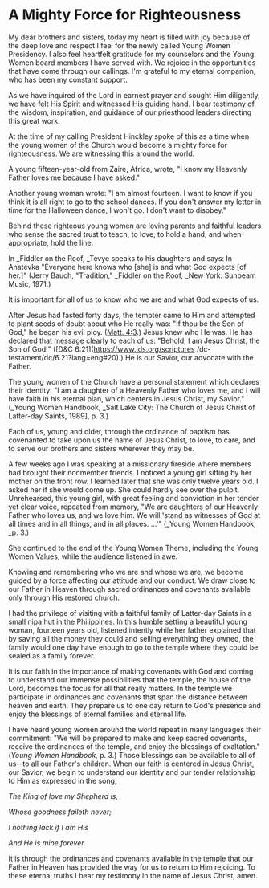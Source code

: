 # A Mighty Force for Righteousness

My dear brothers and sisters, today my heart is filled with joy because of the
deep love and respect I feel for the newly called Young Women Presidency. I
also feel heartfelt gratitude for my counselors and the Young Women board
members I have served with. We rejoice in the opportunities that have come
through our callings. I'm grateful to my eternal companion, who has been my
constant support.

As we have inquired of the Lord in earnest prayer and sought Him diligently,
we have felt His Spirit and witnessed His guiding hand. I bear testimony of
the wisdom, inspiration, and guidance of our priesthood leaders directing this
great work.

At the time of my calling President Hinckley spoke of this as a time when the
young women of the Church would become a mighty force for righteousness. We
are witnessing this around the world.

A young fifteen-year-old from Zaire, Africa, wrote, "I know my Heavenly Father
loves me because I have asked."

Another young woman wrote: "I am almost fourteen. I want to know if you think
it is all right to go to the school dances. If you don't answer my letter in
time for the Halloween dance, I won't go. I don't want to disobey."

Behind these righteous young women are loving parents and faithful leaders who
sense the sacred trust to teach, to love, to hold a hand, and when
appropriate, hold the line.

In _Fiddler on the Roof, _Tevye speaks to his daughters and says: In Anatevka
"Everyone here knows who [she] is and what God expects [of her.]" (Jerry
Bauch, "Tradition," _Fiddler on the Roof, _New York: Sunbeam Music, 1971.)

It is important for all of us to know who we are and what God expects of us.

After Jesus had fasted forty days, the tempter came to Him and attempted to
plant seeds of doubt about who He really was: "If thou be the Son of God," he
began his evil ploy. ([Matt.
4:3](https://www.lds.org/scriptures/nt/matt/4.3?lang=eng#2).) Jesus knew who
He was. He has declared that message clearly to each of us: "Behold, I am
Jesus Christ, the Son of God!" ([D&amp;C 6:21](https://www.lds.org/scriptures
/dc-testament/dc/6.21?lang=eng#20).) He is our Savior, our advocate with the
Father.

The young women of the Church have a personal statement which declares their
identity: "I am a daughter of a Heavenly Father who loves me, and I will have
faith in his eternal plan, which centers in Jesus Christ, my Savior." (_Young
Women Handbook, _Salt Lake City: The Church of Jesus Christ of Latter-day
Saints, 1989], p. 3.)

Each of us, young and older, through the ordinance of baptism has covenanted
to take upon us the name of Jesus Christ, to love, to care, and to serve our
brothers and sisters wherever they may be.

A few weeks ago I was speaking at a missionary fireside where members had
brought their nonmember friends. I noticed a young girl sitting by her mother
on the front row. I learned later that she was only twelve years old. I asked
her if she would come up. She could hardly see over the pulpit. Unrehearsed,
this young girl, with great feeling and conviction in her tender yet clear
voice, repeated from memory, "We are daughters of our Heavenly Father who
loves us, and we love him. We will 'stand as witnesses of God at all times and
in all things, and in all places. ...'" (_Young Women Handbook, _p. 3.)

She continued to the end of the Young Women Theme, including the Young Women
Values, while the audience listened in awe.

Knowing and remembering who we are and whose we are, we become guided by a
force affecting our attitude and our conduct. We draw close to our Father in
Heaven through sacred ordinances and covenants available only through His
restored church.

I had the privilege of visiting with a faithful family of Latter-day Saints in
a small nipa hut in the Philippines. In this humble setting a beautiful young
woman, fourteen years old, listened intently while her father explained that
by saving all the money they could and selling everything they owned, the
family would one day have enough to go to the temple where they could be
sealed as a family forever.

It is our faith in the importance of making covenants with God and coming to
understand our immense possibilities that the temple, the house of the Lord,
becomes the focus for all that really matters. In the temple we participate in
ordinances and covenants that span the distance between heaven and earth. They
prepare us to one day return to God's presence and enjoy the blessings of
eternal families and eternal life.

I have heard young women around the world repeat in many languages their
commitment: "We will be prepared to make and keep sacred covenants, receive
the ordinances of the temple, and enjoy the blessings of exaltation." (_Young
Women Handbook,_ p. 3.) Those blessings can be available to all of us--to all
our Father's children. When our faith is centered in Jesus Christ, our Savior,
we begin to understand our identity and our tender relationship to Him as
expressed in the song,

_The King of love my Shepherd is,_

_Whose goodness faileth never;_

_I nothing lack if I am His_

_And He is mine forever._

It is through the ordinances and covenants available in the temple that our
Father in Heaven has provided the way for us to return to Him rejoicing. To
these eternal truths I bear my testimony in the name of Jesus Christ, amen.

